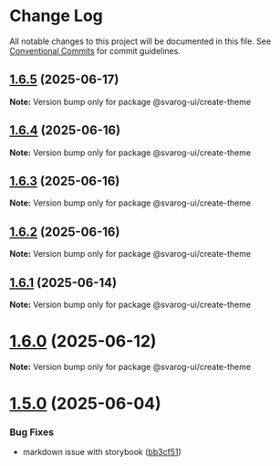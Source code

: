 # Change Log

All notable changes to this project will be documented in this file.
See [Conventional Commits](https://conventionalcommits.org) for commit guidelines.

## [1.6.5](https://github.com/baaaaaaaaasowenyaaaaaaamamabeatsebaaah/svarog/compare/@svarog-ui/create-theme@1.6.4...@svarog-ui/create-theme@1.6.5) (2025-06-17)

**Note:** Version bump only for package @svarog-ui/create-theme

## [1.6.4](https://github.com/baaaaaaaaasowenyaaaaaaamamabeatsebaaah/svarog/compare/@svarog-ui/create-theme@1.6.3...@svarog-ui/create-theme@1.6.4) (2025-06-16)

**Note:** Version bump only for package @svarog-ui/create-theme

## [1.6.3](https://github.com/baaaaaaaaasowenyaaaaaaamamabeatsebaaah/svarog/compare/@svarog-ui/create-theme@1.6.2...@svarog-ui/create-theme@1.6.3) (2025-06-16)

**Note:** Version bump only for package @svarog-ui/create-theme

## [1.6.2](https://github.com/baaaaaaaaasowenyaaaaaaamamabeatsebaaah/svarog/compare/@svarog-ui/create-theme@1.6.1...@svarog-ui/create-theme@1.6.2) (2025-06-16)

**Note:** Version bump only for package @svarog-ui/create-theme

## [1.6.1](https://github.com/baaaaaaaaasowenyaaaaaaamamabeatsebaaah/svarog/compare/@svarog-ui/create-theme@1.6.0...@svarog-ui/create-theme@1.6.1) (2025-06-14)

**Note:** Version bump only for package @svarog-ui/create-theme

# [1.6.0](https://github.com/baaaaaaaaasowenyaaaaaaamamabeatsebaaah/svarog/compare/@svarog-ui/create-theme@1.5.0...@svarog-ui/create-theme@1.6.0) (2025-06-12)

**Note:** Version bump only for package @svarog-ui/create-theme

# [1.5.0](https://github.com/baaaaaaaaasowenyaaaaaaamamabeatsebaaah/svarog/compare/@svarog-ui/create-theme@1.4.0...@svarog-ui/create-theme@1.5.0) (2025-06-04)

### Bug Fixes

- markdown issue with storybook ([bb3cf51](https://github.com/baaaaaaaaasowenyaaaaaaamamabeatsebaaah/svarog/commit/bb3cf515b70d6c551832cbea7361e86e5e10260c))
